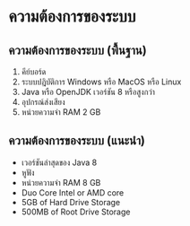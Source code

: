 # ความต้องการของระบบ
## ความต้องการของระบบ (พื้นฐาน)
1. คีย์บอร์ด
2. ระบบปฎิบัติการ Windows หรือ MacOS หรือ Linux
3. Java หรือ OpenJDK เวอร์ชัน 8 หรือสูงกว่า
4. อุปกรณ์ส่งเสียง
5. หน่วยความจำ RAM 2 GB

## ความต้องการของระบบ (แนะนำ)
- เวอร์ชันล่าสุดของ Java 8
- หูฟัง
- หน่วยความจำ RAM 8 GB
- Duo Core Intel or AMD core
- 5GB of Hard Drive Storage
- 500MB of Root Drive Storage
